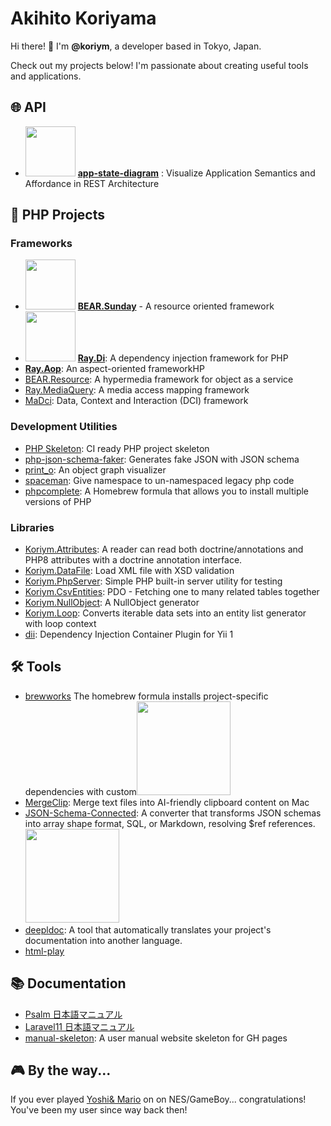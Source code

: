 # Akihito Koriyama

Hi there! 👋 I'm **@koriym**, a developer based in Tokyo, Japan.

Check out my projects below! I'm passionate about creating useful tools and applications.

## 🌐 API


- <img width=80px src="https://www.app-state-diagram.com/images/logo.png">  [**app-state-diagram**](https://www.app-state-diagram.com/) : Visualize Application Semantics and Affordance in REST Architecture 


## 🐘 PHP Projects

### Frameworks

- <img width=80px src="https://avatars.githubusercontent.com/u/1219103?s=400&u=cfa5f51a09dcadeb17bae674a9d8f9fe70652eb5&v=4">  [**BEAR.Sunday**](https://bearsunday.github.io/) - A resource oriented framework
- <img width=80px src="https://ray-di.github.io/images/logo.svg">  [**Ray.Di**](https://ray-di.github.io/): A dependency injection framework for PHP
- [**Ray.Aop**](https://github.com/ray-di/Ray.Aop): An aspect-oriented frameworkHP
- [BEAR.Resource](https://github.com/bearsunday/BEAR.Resource): A hypermedia framework for object as a service
- [Ray.MediaQuery](https://github.com/ray-di/Ray.MediaQuery): A media access mapping framework
- [MaDci](https://github.com/koriym/MaDci): Data, Context and Interaction (DCI) framework

### Development Utilities

- [PHP Skeleton](https://github.com/koriym/Koriym.PhpSkeleton): CI ready PHP project skeleton
- [php-json-schema-faker](https://github.com/koriym/php-json-schema-faker): Generates fake JSON with JSON schema
- [print_o](https://github.com/koriym/print_o): An object graph visualizer
- [spaceman](https://github.com/koriym/spaceman): Give namespace to un-namespaced legacy php code
- [phpcomplete](https://koriym.github.io/homebrew-brewworks/README-phpcomplete.html): A Homebrew formula that allows you to install multiple versions of PHP

### Libraries

- [Koriym.Attributes](https://github.com/koriym/Koriym.Attributes): A reader can read both doctrine/annotations and PHP8 attributes with a doctrine annotation interface.
- [Koriym.DataFile](https://github.com/koriym/Koriym.DataFile): Load XML file with XSD validation
- [Koriym.PhpServer](https://github.com/koriym/Koriym.PhpServer): Simple PHP built-in server utility for testing
- [Koriym.CsvEntities](https://github.com/koriym/Koriym.CsvEntities): PDO - Fetching one to many related tables together
- [Koriym.NullObject](https://github.com/koriym/Koriym.NullObject): A NullObject generator
- [Koriym.Loop](https://github.com/koriym/Koriym.Loop): Converts iterable data sets into an entity list generator with loop context
- [dii](https://github.com/koriym/dii): Dependency Injection Container Plugin for Yii 1

## 🛠️ Tools

- [brewworks](https://github.com/koriym/homebrew-brewworks) The homebrew formula installs project-specific dependencies with custom<img width=150px src="https://private-user-images.githubusercontent.com/529021/341687352-d02bc876-8c7d-40d6-b2c1-b845d469f7f7.png?jwt=eyJhbGciOiJIUzI1NiIsInR5cCI6IkpXVCJ9.eyJpc3MiOiJnaXRodWIuY29tIiwiYXVkIjoicmF3LmdpdGh1YnVzZXJjb250ZW50LmNvbSIsImtleSI6ImtleTUiLCJleHAiOjE3MzA4NzgzODgsIm5iZiI6MTczMDg3ODA4OCwicGF0aCI6Ii81MjkwMjEvMzQxNjg3MzUyLWQwMmJjODc2LThjN2QtNDBkNi1iMmMxLWI4NDVkNDY5ZjdmNy5wbmc_WC1BbXotQWxnb3JpdGhtPUFXUzQtSE1BQy1TSEEyNTYmWC1BbXotQ3JlZGVudGlhbD1BS0lBVkNPRFlMU0E1M1BRSzRaQSUyRjIwMjQxMTA2JTJGdXMtZWFzdC0xJTJGczMlMkZhd3M0X3JlcXVlc3QmWC1BbXotRGF0ZT0yMDI0MTEwNlQwNzI4MDhaJlgtQW16LUV4cGlyZXM9MzAwJlgtQW16LVNpZ25hdHVyZT1iOGZkMWU2N2YwYzdmYzU1NjhjYzVlZTViNzU4YjkxZDNhYWQzYTlkMjEzMTc2Zjk1NzUzNTZkNzg5ZDc2M2U1JlgtQW16LVNpZ25lZEhlYWRlcnM9aG9zdCJ9.CYSwehllqvx1qpCHDPaykhaM8_A2W_0R5h_oM6vNiMw">
- [MergeClip](https://github.com/koriym/MergeClip): Merge text files into AI-friendly clipboard content on Mac
- [JSON-Schema-Connected](https://koriym.github.io/json-schema-connected/): A converter that transforms JSON schemas into array shape format, SQL, or Markdown, resolving $ref references.<img width=150px src="https://koriym.github.io/json-schema-connected/images/json-schema-connected.png">
- [deepldoc](https://github.com/koriym/deepldoc): A tool that automatically translates your project's documentation into another language.
- [html-play](https://github.com/koriym/html-play)


## 📚 Documentation

- [Psalm 日本語マニュアル
](https://koriym.github.io/psalm-ja/)
- [Laravel11 日本語マニュアル
](https://koriym.github.io/l11ja/installation.html)
- [manual-skeleton](https://github.com/koriym/user-manual-skeleton): A user manual website skeleton for GH pages

## 🎮 By the way...

If you ever played [Yoshi](https://www.nintendo.com/jp/famicom/software/fmc-yeg/index.html)[& Mario](https://www.nintendo.com/en-gb/Games/NES/Mario-Yoshi-752891.html?srsltid=AfmBOopN6OqKyFPnWFWXmd3I4SPdUY4rL2XwBd4QWqHabR0F-KvGzubM) on on NES/GameBoy... congratulations! You've been my user since way back then! 
